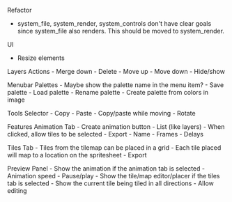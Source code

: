 Refactor
  - system_file, system_render, system_controls don't have clear goals since system_file also renders.
    This should be moved to system_render. 
    
UI
  - Resize elements
  
Layers
  Actions
    - Merge down
    - Delete
    - Move up
    - Move down
    - Hide/show

Menubar
  Palettes
    - Maybe show the palette name in the menu item?
    - Save palette
    - Load palette
    - Rename palette
    - Create palette from colors in image

Tools
  Selector
    - Copy
    - Paste
    - Copy/paste while moving
    - Rotate

Features
  Animation Tab
    - Create animation button
    - List (like layers)
      - When clicked, allow tiles to be selected
    - Export
      - Name
      - Frames
      - Delays
  
  Tiles Tab
    - Tiles from the tilemap can be placed in a grid
    - Each tile placed will map to a location on the spritesheet
    - Export
  
  Preview Panel
    - Show the animation if the animation tab is selected
      - Animation speed
      - Pause/play
    - Show the tile/map editor/placer if the tiles tab is selected
      - Show the current tile being tiled in all directions
      - Allow editing